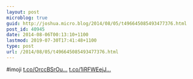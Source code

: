 ```yaml
---
layout: post
microblog: true
guid: http://joshua.micro.blog/2014/08/05/t496645085493477376.html
post_id: 40945
date: 2014-08-06T00:13:10+1100
lastmod: 2019-07-30T17:41:48+1100
type: post
url: /2014/08/05/t496645085493477376.html
---
```

#imoji [t.co/OrccBSrOu...](http://t.co/OrccBSrOuc) [t.co/1iRFWEejJ...](http://t.co/1iRFWEejJt)
